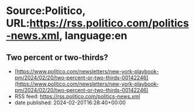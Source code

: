 # Source:Politico, URL:https://rss.politico.com/politics-news.xml, language:en

## Two percent or two-thirds?
 - [https://www.politico.com/newsletters/new-york-playbook-pm/2024/02/20/two-percent-or-two-thirds-00142246](https://www.politico.com/newsletters/new-york-playbook-pm/2024/02/20/two-percent-or-two-thirds-00142246)
 - RSS feed: https://rss.politico.com/politics-news.xml
 - date published: 2024-02-20T16:28:40+00:00



